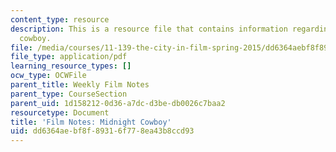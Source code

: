 ```yaml
---
content_type: resource
description: This is a resource file that contains information regarding midnight
  cowboy.
file: /media/courses/11-139-the-city-in-film-spring-2015/dd6364aebf8f89316f778ea43b8ccd93_MIT11_139S15_Midnight.pdf
file_type: application/pdf
learning_resource_types: []
ocw_type: OCWFile
parent_title: Weekly Film Notes
parent_type: CourseSection
parent_uid: 1d158212-0d36-a7dc-d3be-db0026c7baa2
resourcetype: Document
title: 'Film Notes: Midnight Cowboy'
uid: dd6364ae-bf8f-8931-6f77-8ea43b8ccd93
---
```


